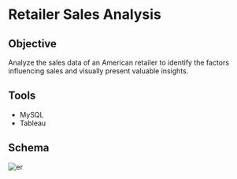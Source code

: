 # Retailer Sales Analysis

## Objective
Analyze the sales data of an American retailer to identify the factors influencing sales and visually present valuable insights.

## Tools
* MySQL
* Tableau

## Schema
![er](https://github.com/user-attachments/assets/7d052760-e00e-4dfb-a1fd-54d5a86a374b)





  

